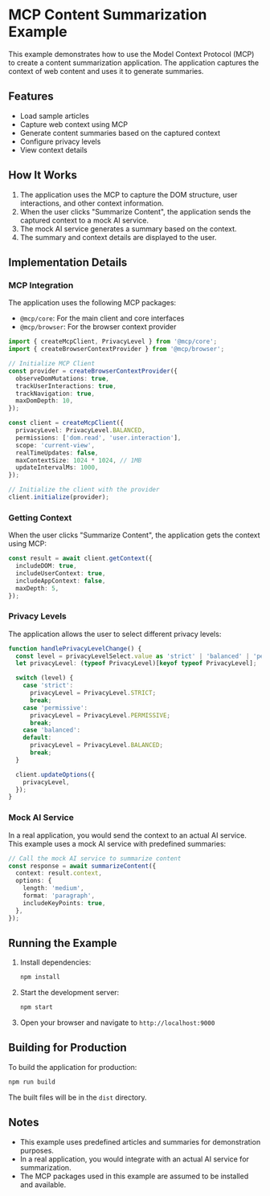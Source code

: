 # MCP Content Summarization Example

This example demonstrates how to use the Model Context Protocol (MCP) to create a content summarization application. The application captures the context of web content and uses it to generate summaries.

## Features

- Load sample articles
- Capture web context using MCP
- Generate content summaries based on the captured context
- Configure privacy levels
- View context details

## How It Works

1. The application uses the MCP to capture the DOM structure, user interactions, and other context information.
2. When the user clicks "Summarize Content", the application sends the captured context to a mock AI service.
3. The mock AI service generates a summary based on the context.
4. The summary and context details are displayed to the user.

## Implementation Details

### MCP Integration

The application uses the following MCP packages:

- `@mcp/core`: For the main client and core interfaces
- `@mcp/browser`: For the browser context provider

```typescript
import { createMcpClient, PrivacyLevel } from '@mcp/core';
import { createBrowserContextProvider } from '@mcp/browser';

// Initialize MCP Client
const provider = createBrowserContextProvider({
  observeDomMutations: true,
  trackUserInteractions: true,
  trackNavigation: true,
  maxDomDepth: 10,
});

const client = createMcpClient({
  privacyLevel: PrivacyLevel.BALANCED,
  permissions: ['dom.read', 'user.interaction'],
  scope: 'current-view',
  realTimeUpdates: false,
  maxContextSize: 1024 * 1024, // 1MB
  updateIntervalMs: 1000,
});

// Initialize the client with the provider
client.initialize(provider);
```

### Getting Context

When the user clicks "Summarize Content", the application gets the context using MCP:

```typescript
const result = await client.getContext({
  includeDOM: true,
  includeUserContext: true,
  includeAppContext: false,
  maxDepth: 5,
});
```

### Privacy Levels

The application allows the user to select different privacy levels:

```typescript
function handlePrivacyLevelChange() {
  const level = privacyLevelSelect.value as 'strict' | 'balanced' | 'permissive';
  let privacyLevel: (typeof PrivacyLevel)[keyof typeof PrivacyLevel];

  switch (level) {
    case 'strict':
      privacyLevel = PrivacyLevel.STRICT;
      break;
    case 'permissive':
      privacyLevel = PrivacyLevel.PERMISSIVE;
      break;
    case 'balanced':
    default:
      privacyLevel = PrivacyLevel.BALANCED;
      break;
  }

  client.updateOptions({
    privacyLevel,
  });
}
```

### Mock AI Service

In a real application, you would send the context to an actual AI service. This example uses a mock AI service with predefined summaries:

```typescript
// Call the mock AI service to summarize content
const response = await summarizeContent({
  context: result.context,
  options: {
    length: 'medium',
    format: 'paragraph',
    includeKeyPoints: true,
  },
});
```

## Running the Example

1. Install dependencies:

   ```bash
   npm install
   ```

2. Start the development server:

   ```bash
   npm start
   ```

3. Open your browser and navigate to `http://localhost:9000`

## Building for Production

To build the application for production:

```bash
npm run build
```

The built files will be in the `dist` directory.

## Notes

- This example uses predefined articles and summaries for demonstration purposes.
- In a real application, you would integrate with an actual AI service for summarization.
- The MCP packages used in this example are assumed to be installed and available.
